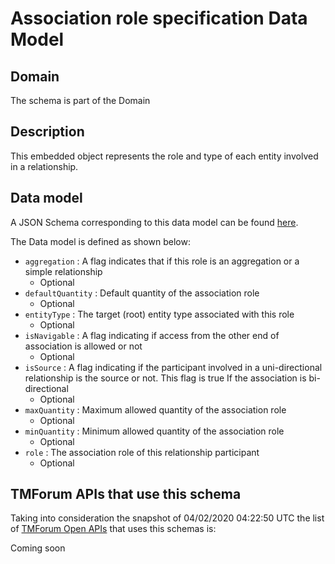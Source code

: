 # Association role specification Data Model

## Domain

The  schema is part of the  Domain

## Description

This embedded object represents the role and type of each entity involved in a relationship.

## Data model

A JSON Schema corresponding to this data model can be found
[here](https://github.com/tmforum-rand/schemas/blob/candidates/Common/AssociationRoleSpecification.schema.json).

The Data model is defined as shown below:
- `aggregation` : A flag indicates that if this role is an aggregation or a simple relationship
  - Optional
- `defaultQuantity` : Default quantity of the association role
  - Optional
- `entityType` : The target (root) entity type associated with this role
  - Optional
- `isNavigable` : A flag indicating if access from the other end of association is allowed or not
  - Optional
- `isSource` : A flag indicating if the participant involved in a uni-directional relationship is the source or not. This flag is true If the association is bi-directional
  - Optional
- `maxQuantity` : Maximum allowed quantity of the association role
  - Optional
- `minQuantity` : Minimum allowed quantity of the association role
  - Optional
- `role` : The association role of this relationship participant
  - Optional




## TMForum APIs that use this schema

Taking into consideration the snapshot of 04/02/2020 04:22:50 UTC the list of [TMForum Open APIs](https://www.tmforum.org/open-apis/) that uses this schemas is:

Coming soon